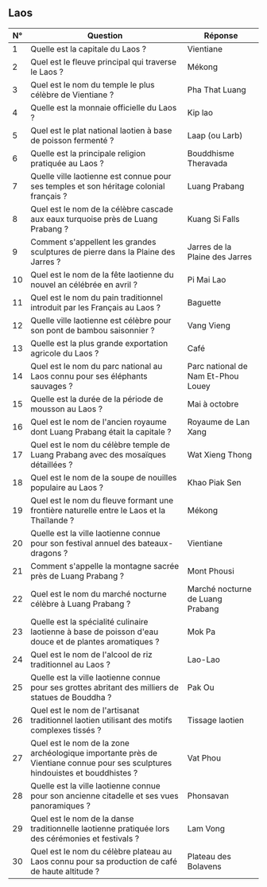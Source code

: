 ## Laos

| N° | Question                                                                                                                      | Réponse                            |
|----|-------------------------------------------------------------------------------------------------------------------------------|------------------------------------|
| 1  | Quelle est la capitale du Laos ?                                                                                              | Vientiane                          |
| 2  | Quel est le fleuve principal qui traverse le Laos ?                                                                           | Mékong                             |
| 3  | Quel est le nom du temple le plus célèbre de Vientiane ?                                                                      | Pha That Luang                     |
| 4  | Quelle est la monnaie officielle du Laos ?                                                                                    | Kip lao                            |
| 5  | Quel est le plat national laotien à base de poisson fermenté ?                                                                | Laap (ou Larb)                     |
| 6  | Quelle est la principale religion pratiquée au Laos ?                                                                         | Bouddhisme Theravada               |
| 7  | Quelle ville laotienne est connue pour ses temples et son héritage colonial français ?                                        | Luang Prabang                      |
| 8  | Quel est le nom de la célèbre cascade aux eaux turquoise près de Luang Prabang ?                                              | Kuang Si Falls                     |
| 9  | Comment s'appellent les grandes sculptures de pierre dans la Plaine des Jarres ?                                              | Jarres de la Plaine des Jarres     |
| 10 | Quel est le nom de la fête laotienne du nouvel an célébrée en avril ?                                                         | Pi Mai Lao                         |
| 11 | Quel est le nom du pain traditionnel introduit par les Français au Laos ?                                                     | Baguette                           |
| 12 | Quelle ville laotienne est célèbre pour son pont de bambou saisonnier ?                                                       | Vang Vieng                         |
| 13 | Quelle est la plus grande exportation agricole du Laos ?                                                                      | Café                               |
| 14 | Quel est le nom du parc national au Laos connu pour ses éléphants sauvages ?                                                  | Parc national de Nam Et-Phou Louey |
| 15 | Quelle est la durée de la période de mousson au Laos ?                                                                        | Mai à octobre                      |
| 16 | Quel est le nom de l'ancien royaume dont Luang Prabang était la capitale ?                                                    | Royaume de Lan Xang                |
| 17 | Quel est le nom du célèbre temple de Luang Prabang avec des mosaïques détaillées ?                                            | Wat Xieng Thong                    |
| 18 | Quel est le nom de la soupe de nouilles populaire au Laos ?                                                                   | Khao Piak Sen                      |
| 19 | Quel est le nom du fleuve formant une frontière naturelle entre le Laos et la Thaïlande ?                                     | Mékong                             |
| 20 | Quelle est la ville laotienne connue pour son festival annuel des bateaux-dragons ?                                           | Vientiane                          |
| 21 | Comment s'appelle la montagne sacrée près de Luang Prabang ?                                                                  | Mont Phousi                        |
| 22 | Quel est le nom du marché nocturne célèbre à Luang Prabang ?                                                                  | Marché nocturne de Luang Prabang   |
| 23 | Quelle est la spécialité culinaire laotienne à base de poisson d'eau douce et de plantes aromatiques ?                        | Mok Pa                             |
| 24 | Quel est le nom de l'alcool de riz traditionnel au Laos ?                                                                     | Lao-Lao                            |
| 25 | Quelle est la ville laotienne connue pour ses grottes abritant des milliers de statues de Bouddha ?                           | Pak Ou                             |
| 26 | Quel est le nom de l'artisanat traditionnel laotien utilisant des motifs complexes tissés ?                                   | Tissage laotien                    |
| 27 | Quel est le nom de la zone archéologique importante près de Vientiane connue pour ses sculptures hindouistes et bouddhistes ? | Vat Phou                           |
| 28 | Quelle est la ville laotienne connue pour son ancienne citadelle et ses vues panoramiques ?                                   | Phonsavan                          |
| 29 | Quel est le nom de la danse traditionnelle laotienne pratiquée lors des cérémonies et festivals ?                             | Lam Vong                           |
| 30 | Quel est le nom du célèbre plateau au Laos connu pour sa production de café de haute altitude ?                               | Plateau des Bolavens               |
